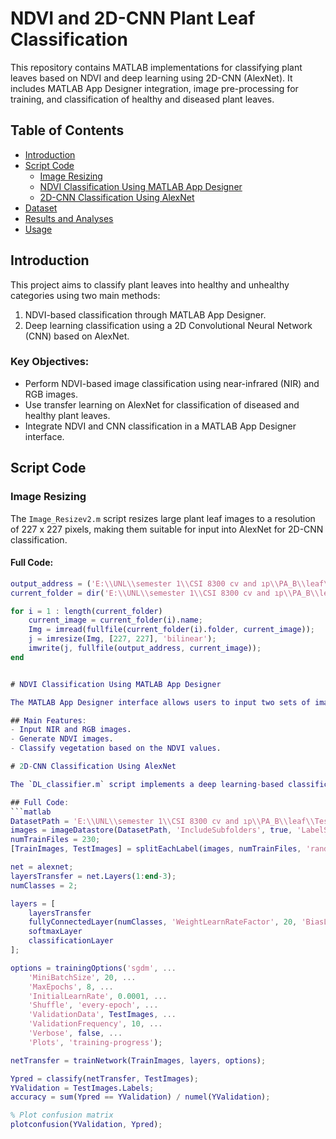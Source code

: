 # NDVI and 2D-CNN Plant Leaf Classification

This repository contains MATLAB implementations for classifying plant leaves based on NDVI and deep learning using 2D-CNN (AlexNet). It includes MATLAB App Designer integration, image pre-processing for training, and classification of healthy and diseased plant leaves.

## Table of Contents
- [Introduction](#introduction)
- [Script Code](#script-code)
  - [Image Resizing](#image-resizing)
  - [NDVI Classification Using MATLAB App Designer](#ndvi-classification-using-matlab-app-designer)
  - [2D-CNN Classification Using AlexNet](#2d-cnn-classification-using-alexnet)
- [Dataset](#dataset)
- [Results and Analyses](#results-and-analyses)
- [Usage](#usage)

## Introduction

This project aims to classify plant leaves into healthy and unhealthy categories using two main methods:  
1. NDVI-based classification through MATLAB App Designer.
2. Deep learning classification using a 2D Convolutional Neural Network (CNN) based on AlexNet.

### Key Objectives:
- Perform NDVI-based image classification using near-infrared (NIR) and RGB images.
- Use transfer learning on AlexNet for classification of diseased and healthy plant leaves.
- Integrate NDVI and CNN classification in a MATLAB App Designer interface.

## Script Code

### Image Resizing

The `Image_Resizev2.m` script resizes large plant leaf images to a resolution of 227 x 227 pixels, making them suitable for input into AlexNet for 2D-CNN classification.

#### Full Code:
```matlab
output_address = ('E:\\UNL\\semester 1\\CSI 8300 cv and ıp\\PA_B\\leaf\\Test\\Pongamia Pinnata (P7)\\Unhealthy Plants');
current_folder = dir('E:\\UNL\\semester 1\\CSI 8300 cv and ıp\\PA_B\\leaf\\Test\\Pongamia Pinnata (P7)\\diseased\\*.jpg');

for i = 1 : length(current_folder)
    current_image = current_folder(i).name;
    Img = imread(fullfile(current_folder(i).folder, current_image));
    j = imresize(Img, [227, 227], 'bilinear');
    imwrite(j, fullfile(output_address, current_image));
end


# NDVI Classification Using MATLAB App Designer

The MATLAB App Designer interface allows users to input two sets of images (NIR and RGB) for NDVI classification. It outputs the NDVI image and classifies objects in the image.

## Main Features:
- Input NIR and RGB images.
- Generate NDVI images.
- Classify vegetation based on the NDVI values.

# 2D-CNN Classification Using AlexNet

The `DL_classifier.m` script implements a deep learning-based classification using AlexNet. It trains a model on plant leaf images and classifies them as healthy or diseased.

## Full Code:
```matlab
DatasetPath = 'E:\\UNL\\semester 1\\CSI 8300 cv and ıp\\PA_B\\leaf\\Test\\Pongamia Pinnata (P7)';
images = imageDatastore(DatasetPath, 'IncludeSubfolders', true, 'LabelSource', 'foldernames');
numTrainFiles = 230;
[TrainImages, TestImages] = splitEachLabel(images, numTrainFiles, 'randomize');

net = alexnet;
layersTransfer = net.Layers(1:end-3);
numClasses = 2;

layers = [
    layersTransfer
    fullyConnectedLayer(numClasses, 'WeightLearnRateFactor', 20, 'BiasLearnRateFactor', 20)
    softmaxLayer
    classificationLayer
];

options = trainingOptions('sgdm', ...
    'MiniBatchSize', 20, ...
    'MaxEpochs', 8, ...
    'InitialLearnRate', 0.0001, ...
    'Shuffle', 'every-epoch', ...
    'ValidationData', TestImages, ...
    'ValidationFrequency', 10, ...
    'Verbose', false, ...
    'Plots', 'training-progress');

netTransfer = trainNetwork(TrainImages, layers, options);

Ypred = classify(netTransfer, TestImages);
YValidation = TestImages.Labels;
accuracy = sum(Ypred == YValidation) / numel(YValidation);

% Plot confusion matrix
plotconfusion(YValidation, Ypred);


